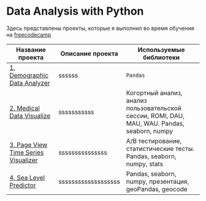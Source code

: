 # **Data Analysis with Python**
Здесь представлены проекты, которые я выполнил во время обучения на [freecodecamp](https://www.freecodecamp.org/learn/data-analysis-with-python/)


| **Название проекта** | **Описание проекта** | **Используемые библиотеки** |
| -------------------- | ---------------------- |----------------------------|
| [1. Demographic Data Analyzer](https://github.com/Lisittsa2050/fcc_Data_Analysis_with_Python/blob/main/1.Demographic_Data_Analyzer_fcc/Demographic%20Data%20Analyzer.ipynb)|ssssss|`Pandas`|
| [2. Medical Data Visualize ](https://github.com/Lisittsa2050)|sssssssssss|Когортный анализ, анализ пользовательской сессии, ROMI, DAU, MAU, WAU. Pandas, seaborn, numpy|
| [3. Page View Time Series Visualizer](https://github.com/Lisittsa2050)|sssssssssssssss|А/В тестирование, статистические тесты. Pandas, seaborn, numpy, stats|
| [4. Sea Level Predictor](https://github.com/Lisittsa2050)|sssssssssssssssssss|Pandas, seaborn, numpy, презентация, geoPandas, geocode|
